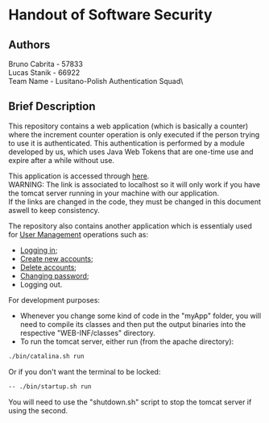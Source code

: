 # Handout of Software Security

## Authors
Bruno Cabrita - 57833\
Lucas Stanik - 66922\
Team Name - Lusitano-Polish Authentication Squad\

## Brief Description
This repository contains a web application (which is basically a counter) where the increment counter operation is only executed if the person trying to use it is authenticated. This authentication is performed by a module developed by us, which uses Java Web Tokens that are one-time use and expire after a while without use.

This application is accessed through [here](http://localhost:8080/myApp/Counter).\
WARNING: The link is associated to localhost so it will only work if you have the tomcat server running in your machine with our application.\
If the links are changed in the code, they must be changed in this document aswell to keep consistency.

The repository also contains another application which is essentialy used for [User Management](http://localhost:8080/myApp/UserManagement) operations such as:
- [Logging in](http://localhost:8080/myApp/UserManagement/login);
- [Create new accounts](http://localhost:8080/myApp/UserManagement/register);
- [Delete accounts](http://localhost:8080/myApp/UserManagement/delete);
- [Changing password](http://localhost:8080/myApp/UserManagement/ChangePassword);
- Logging out.

For development purposes:
- Whenever you change some kind of code in the "myApp" folder, you will need to compile its classes and then put the output binaries into the respective "WEB-INF/classes" directory.
- To run the tomcat server, either run (from the apache directory):
```bash
./bin/catalina.sh run
```
Or if you don't want the terminal to be locked:
```bash
-- ./bin/startup.sh run
```
You will need to use the "shutdown.sh" script to stop the tomcat server if using the second.
